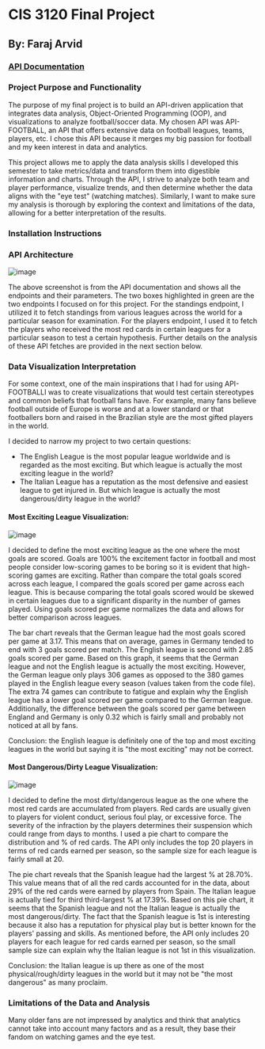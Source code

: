 # CIS 3120 Final Project
## By: Faraj Arvid

### [API Documentation](https://www.api-football.com/documentation-v3)

### Project Purpose and Functionality
The purpose of my final project is to build an API-driven application that integrates data analysis, Object-Oriented Programming (OOP), and visualizations to analyze 
football/soccer data. My chosen API was API-FOOTBALL, an API that offers extensive data on football leagues, teams, players, etc. I chose this API because it merges my
big passion for football and my keen interest in data and analytics.

This project allows me to apply the data analysis skills I developed this semester to take metrics/data and transform them into digestible information and charts. Through 
the API, I strive to analyze both team and player performance, visualize trends, and then determine whether the data aligns with the "eye test" (watching matches). 
Similarly, I want to make sure my analysis is thorough by exploring the context and limitations of the data, allowing for a better interpretation of the results.

### Installation Instructions

### API Architecture
![image](https://github.com/user-attachments/assets/bb41ecef-a349-4dd6-a2fb-4e4eb3e7865e)

The above screenshot is from the API documentation and shows all the endpoints and their parameters. The two boxes highlighted in green are the two endpoints I focused on for this project. For the standings endpoint, I utilized it to fetch standings from various leagues across the world for a particular season for examination. For the players endpoint, I used it to fetch the players who received the most red cards in certain leagues for a particular season to test a certain hypothesis. Further details on the analysis of these API fetches are provided in the next section below.

### Data Visualization Interpretation
For some context, one of the main inspirations that I had for using API-FOOTBALLI was to create visualizations that would test certain stereotypes and common beliefs that football fans have. For example, many fans believe football outside of Europe is worse and at a lower standard or that footballers born and raised in the Brazilian style are the most gifted players in the world. 

I decided to narrow my project to two certain questions:
- The English League is the most popular league worldwide and is regarded as the most exciting. But which league is actually the most exciting league in the world?
- The Italian League has a reputation as the most defensive and easiest league to get injured in. But which league is actually the most dangerous/dirty league in the world?

#### Most Exciting League Visualization:
![image](https://github.com/user-attachments/assets/36195eb3-68f3-4760-89de-2e0188fbe70a)

I decided to define the most exciting league as the one where the most goals are scored. Goals are 100% the excitement factor in football and most people consider low-scoring games to be boring so it is evident that high-scoring games are exciting. Rather than compare the total goals scored across each league, I compared the goals scored per game across each league. This is because comparing the total goals scored would be skewed in certain leagues due to a significant disparity in the number of games played. Using goals scored per game normalizes the data and allows for better comparison across leagues.

The bar chart reveals that the German league had the most goals scored per game at 3.17. This means that on average, games in Germany tended to end with 3 goals scored per match. The English league is second with 2.85 goals scored per game. Based on this graph, it seems that the German league and not the English league is actually the most exciting. However, the German league only plays 306 games as opposed to the 380 games played in the English league every season (values taken from the code file). The extra 74 games can contribute to fatigue and explain why the English league has a lower goal scored per game compared to the German league. Additionally, the difference between the goals scored per game between England and Germany is only 0.32 which is fairly small and probably not noticed at all by fans. 

Conclusion: the English league is definitely one of the top and most exciting leagues in the world but saying it is "the most exciting" may not be correct.

#### Most Dangerous/Dirty League Visualization:
![image](https://github.com/user-attachments/assets/c237eb75-1c02-4ff9-a0c2-3b2c2d4ee6ce)

I decided to define the most dirty/dangerous league as the one where the most red cards are accumulated from players. Red cards are usually given to players for violent conduct, serious foul play, or excessive force. The severity of the infraction by the players determines their suspension which could range from days to months. I used a pie chart to compare the distribution and % of red cards. The API only includes the top 20 players in terms of red cards earned per season, so the sample size for each league is fairly small at 20.

The pie chart reveals that the Spanish league had the largest % at 28.70%. This value means that of all the red cards accounted for in the data, about 29% of the red cards were earned by players from Spain. The Italian league is actually tied for third third-largest % at 17.39%. Based on this pie chart, it seems that the Spanish league and not the Italian league is actually the most dangerous/dirty. The fact that the Spanish league is  1st is interesting because it also has a reputation for physical play but is better known for the players' passing and skills. As mentioned before, the API only includes 20 players for each league for red cards earned per season, so the small sample size can explain why the Italian league is not 1st in this visualization.

Conclusion: the Italian league is up there as one of the most physical/rough/dirty leagues in the world but it may not be "the most dangerous" as many proclaim.

### Limitations of the Data and Analysis
Many older fans are not impressed by analytics and think that analytics cannot take into account many factors and as a result, they base their fandom on watching games and the eye test.
